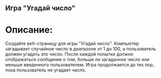 ## Игра "Угадай число"

# Описание:

Создайте веб-страницу для игры "Угадай число". Компьютер загадывает случайное число в диапазоне от 1 до 100, а пользователь должен угадать это число. После каждой попытки должно отображаться сообщение о том, больше ли загаданное число или меньше введенного пользователем. Игра продолжается до тех пор, пока пользователь не угадает число.
